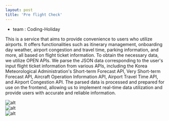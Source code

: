```yaml
---
layout: post
title: 'Pre flight Check'
---
```

- team : Coding-Holiday

This is a service that aims to provide convenience to users who utilize airports. 
It offers functionalities such as itinerary management, onboarding day weather, 
airport congestion and travel time, parking information, and more, all based on flight ticket information.
To obtain the necessary data, we utilize OPEN APIs. We parse the JSON data corresponding to the user's input 
flight ticket information from various APIs, including the Korea Meteorological 
Administration's Short-term Forecast API, Very Short-term Forecast API, Aircraft Operation Information API, 
Airport Travel Time API, and Airport Congestion API. The parsed data is processed and prepared for use on the frontend,
allowing us to implement real-time data utilization and provide users with accurate and reliable information.

![alt](https://yaewon0411.github.io/blog/assets/img/projects/proj-3/img1.png)
<br>
![alt](https://yaewon0411.github.io/blog/assets/img/projects/proj-3/img2.png)
<br>
![alt](https://yaewon0411.github.io/blog/assets/img/projects/proj-3/img3.png)
